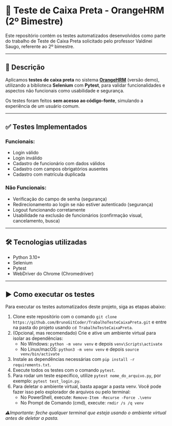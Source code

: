 # 🧪 Teste de Caixa Preta - OrangeHRM (2º Bimestre)

Este repositório contém os testes automatizados desenvolvidos como parte do trabalho de Teste de Caixa Preta solicitado pelo professor Valdinei Saugo, referente ao 2º bimestre.

---

## 📌 Descrição

Aplicamos **testes de caixa preta** no sistema **[OrangeHRM](https://opensource-demo.orangehrmlive.com/)** (versão demo), utilizando a biblioteca **Selenium** com **Pytest**, para validar funcionalidades e aspectos não funcionais como usabilidade e segurança.

Os testes foram feitos **sem acesso ao código-fonte**, simulando a experiência de um usuário comum.

---

## ✅ Testes Implementados

### Funcionais:
- Login válido
- Login inválido
- Cadastro de funcionário com dados válidos
- Cadastro com campos obrigatórios ausentes
- Cadastro com matrícula duplicada

### Não Funcionais:
- Verificação do campo de senha (segurança)
- Redirecionamento ao login se não estiver autenticado (segurança)
- Logout funcionando corretamente
- Usabilidade na exclusão de funcionários (confirmação visual, cancelamento, busca)

---

## 🛠️ Tecnologias utilizadas

- Python 3.10+
- Selenium
- Pytest
- WebDriver do Chrome (Chromedriver)

---

## ▶️ Como executar os testes

Para executar os testes automatizados deste projeto, siga as etapas abaixo:

1. Clone este repositório com o comando `git clone https://github.com/BrunoGitCoder/TrabalhoTesteCaixaPreta.git` e entre na pasta do projeto usando `cd TrabalhoTesteCaixaPreta`.
2. (Opcional, mas recomendado) Crie e ative um ambiente virtual para isolar as dependências:
   - No Windows: `python -m venv venv` e depois `venv\Scripts\activate`
   - No Linux/macOS: `python3 -m venv venv` e depois `source venv/bin/activate`
3. Instale as dependências necessárias com `pip install -r requirements.txt`.
4. Execute todos os testes com o comando `pytest`.
5. Para rodar um teste específico, utilize `pytest nome_do_arquivo.py`, por exemplo: `pytest test_login.py`.
6. Para deletar o ambiente virtual, basta apagar a pasta venv. Você pode fazer isso pelo explorador de arquivos ou pelo terminal:
   - No PowerShell, execute: `Remove-Item -Recurse -Force .\venv`
   - No Prompt de Comando (cmd), execute: `rmdir /s /q venv`

*⚠️Importante: feche qualquer terminal que esteja usando o ambiente virtual antes de deletar a pasta.*
